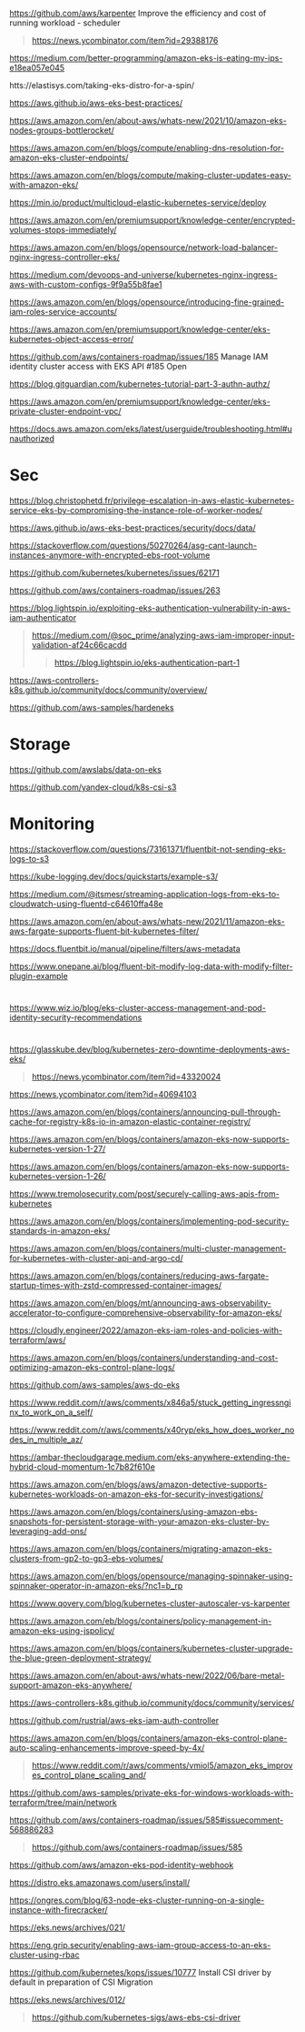 https://github.com/aws/karpenter Improve the efficiency and cost of running workload - scheduler
> https://news.ycombinator.com/item?id=29388176

https://medium.com/better-programming/amazon-eks-is-eating-my-ips-e18ea057e045

htts://elastisys.com/taking-eks-distro-for-a-spin/

https://aws.github.io/aws-eks-best-practices/

https://aws.amazon.com/en/about-aws/whats-new/2021/10/amazon-eks-nodes-groups-bottlerocket/

https://aws.amazon.com/en/blogs/compute/enabling-dns-resolution-for-amazon-eks-cluster-endpoints/

https://aws.amazon.com/en/blogs/compute/making-cluster-updates-easy-with-amazon-eks/

https://min.io/product/multicloud-elastic-kubernetes-service/deploy

https://aws.amazon.com/en/premiumsupport/knowledge-center/encrypted-volumes-stops-immediately/

https://aws.amazon.com/en/blogs/opensource/network-load-balancer-nginx-ingress-controller-eks/

https://medium.com/devoops-and-universe/kubernetes-nginx-ingress-aws-with-custom-configs-9f9a55b8fae1

https://aws.amazon.com/en/blogs/opensource/introducing-fine-grained-iam-roles-service-accounts/

https://aws.amazon.com/en/premiumsupport/knowledge-center/eks-kubernetes-object-access-error/

https://github.com/aws/containers-roadmap/issues/185 Manage IAM identity cluster access with EKS API #185 Open

https://blog.gitguardian.com/kubernetes-tutorial-part-3-authn-authz/

https://aws.amazon.com/en/premiumsupport/knowledge-center/eks-private-cluster-endpoint-vpc/

https://docs.aws.amazon.com/eks/latest/userguide/troubleshooting.html#unauthorized

# Sec
https://blog.christophetd.fr/privilege-escalation-in-aws-elastic-kubernetes-service-eks-by-compromising-the-instance-role-of-worker-nodes/

https://aws.github.io/aws-eks-best-practices/security/docs/data/

https://stackoverflow.com/questions/50270264/asg-cant-launch-instances-anymore-with-encrypted-ebs-root-volume

https://github.com/kubernetes/kubernetes/issues/62171

https://github.com/aws/containers-roadmap/issues/263

https://blog.lightspin.io/exploiting-eks-authentication-vulnerability-in-aws-iam-authenticator
> https://medium.com/@soc_prime/analyzing-aws-iam-improper-input-validation-af24c66cacdd
> > https://blog.lightspin.io/eks-authentication-part-1

https://aws-controllers-k8s.github.io/community/docs/community/overview/

https://github.com/aws-samples/hardeneks

# Storage
https://github.com/awslabs/data-on-eks

https://github.com/yandex-cloud/k8s-csi-s3

# Monitoring
https://stackoverflow.com/questions/73161371/fluentbit-not-sending-eks-logs-to-s3

https://kube-logging.dev/docs/quickstarts/example-s3/

https://medium.com/@itsmesr/streaming-application-logs-from-eks-to-cloudwatch-using-fluentd-c64610ffa48e

https://aws.amazon.com/en/about-aws/whats-new/2021/11/amazon-eks-aws-fargate-supports-fluent-bit-kubernetes-filter/

https://docs.fluentbit.io/manual/pipeline/filters/aws-metadata

https://www.onepane.ai/blog/fluent-bit-modify-log-data-with-modify-filter-plugin-example

#
https://www.wiz.io/blog/eks-cluster-access-management-and-pod-identity-security-recommendations

#
https://glasskube.dev/blog/kubernetes-zero-downtime-deployments-aws-eks/
> https://news.ycombinator.com/item?id=43320024

https://news.ycombinator.com/item?id=40694103

https://aws.amazon.com/en/blogs/containers/announcing-pull-through-cache-for-registry-k8s-io-in-amazon-elastic-container-registry/

https://aws.amazon.com/en/blogs/containers/amazon-eks-now-supports-kubernetes-version-1-27/

https://aws.amazon.com/en/blogs/containers/amazon-eks-now-supports-kubernetes-version-1-26/

https://www.tremolosecurity.com/post/securely-calling-aws-apis-from-kubernetes

https://aws.amazon.com/en/blogs/containers/implementing-pod-security-standards-in-amazon-eks/

https://aws.amazon.com/en/blogs/containers/multi-cluster-management-for-kubernetes-with-cluster-api-and-argo-cd/

https://aws.amazon.com/en/blogs/containers/reducing-aws-fargate-startup-times-with-zstd-compressed-container-images/

https://aws.amazon.com/en/blogs/mt/announcing-aws-observability-accelerator-to-configure-comprehensive-observability-for-amazon-eks/

https://cloudly.engineer/2022/amazon-eks-iam-roles-and-policies-with-terraform/aws/

https://aws.amazon.com/en/blogs/containers/understanding-and-cost-optimizing-amazon-eks-control-plane-logs/

https://github.com/aws-samples/aws-do-eks

https://www.reddit.com/r/aws/comments/x846a5/stuck_getting_ingressnginx_to_work_on_a_self/

https://www.reddit.com/r/aws/comments/x40ryp/eks_how_does_worker_nodes_in_multiple_az/

https://ambar-thecloudgarage.medium.com/eks-anywhere-extending-the-hybrid-cloud-momentum-1c7b82f610e

https://aws.amazon.com/en/blogs/aws/amazon-detective-supports-kubernetes-workloads-on-amazon-eks-for-security-investigations/

https://aws.amazon.com/en/blogs/containers/using-amazon-ebs-snapshots-for-persistent-storage-with-your-amazon-eks-cluster-by-leveraging-add-ons/

https://aws.amazon.com/en/blogs/containers/migrating-amazon-eks-clusters-from-gp2-to-gp3-ebs-volumes/

https://aws.amazon.com/en/blogs/opensource/managing-spinnaker-using-spinnaker-operator-in-amazon-eks/?nc1=b_rp

https://www.qovery.com/blog/kubernetes-cluster-autoscaler-vs-karpenter

https://aws.amazon.com/eb/blogs/containers/policy-management-in-amazon-eks-using-jspolicy/

https://aws.amazon.com/en/blogs/containers/kubernetes-cluster-upgrade-the-blue-green-deployment-strategy/

https://aws.amazon.com/en/about-aws/whats-new/2022/06/bare-metal-support-amazon-eks-anywhere/

https://aws-controllers-k8s.github.io/community/docs/community/services/

https://github.com/rustrial/aws-eks-iam-auth-controller

https://aws.amazon.com/en/blogs/containers/amazon-eks-control-plane-auto-scaling-enhancements-improve-speed-by-4x/
> https://www.reddit.com/r/aws/comments/vmiol5/amazon_eks_improves_control_plane_scaling_and/

https://github.com/aws-samples/private-eks-for-windows-workloads-with-terraform/tree/main/network

https://github.com/aws/containers-roadmap/issues/585#issuecomment-568886283
> https://github.com/aws/containers-roadmap/issues/585

https://github.com/aws/amazon-eks-pod-identity-webhook

https://distro.eks.amazonaws.com/users/install/

https://ongres.com/blog/63-node-eks-cluster-running-on-a-single-instance-with-firecracker/

https://eks.news/archives/021/

https://eng.grip.security/enabling-aws-iam-group-access-to-an-eks-cluster-using-rbac

https://github.com/kubernetes/kops/issues/10777 Install CSI driver by default in preparation of CSI Migration

https://eks.news/archives/012/
> https://github.com/kubernetes-sigs/aws-ebs-csi-driver